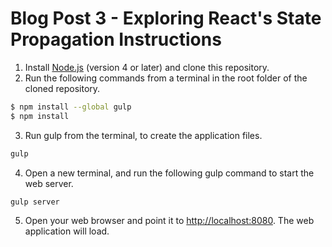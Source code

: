 # Blog Post 3 - Exploring React's State Propagation Instructions

1. Install [Node.js](https://nodejs.org) (version 4 or later) and clone this repository.
2. Run the following commands from a terminal in the root folder of the cloned repository.

```bash
$ npm install --global gulp
$ npm install
```

3. Run gulp from the terminal, to create the application files.

```bash
gulp
```

4. Open a new terminal, and run the following gulp command to start the web server.

```bash
gulp server
```

5. Open your web browser and point it to [http://localhost:8080](http://localhost:8080). The web application will load.
